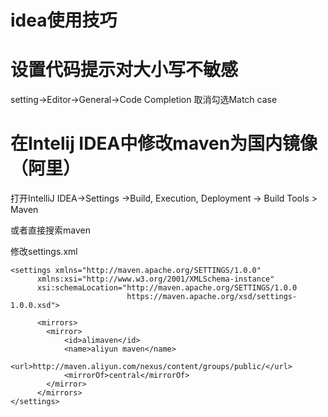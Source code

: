 # idea使用技巧

# 设置代码提示对大小写不敏感

setting->Editor->General->Code Completion
取消勾选Match case

# 在Intelij IDEA中修改maven为国内镜像（阿里）

打开IntelliJ IDEA->Settings ->Build, Execution, Deployment -> Build Tools > Maven

或者直接搜索maven

修改settings.xml

```
<settings xmlns="http://maven.apache.org/SETTINGS/1.0.0"
      xmlns:xsi="http://www.w3.org/2001/XMLSchema-instance"
      xsi:schemaLocation="http://maven.apache.org/SETTINGS/1.0.0
                          https://maven.apache.org/xsd/settings-1.0.0.xsd">

      <mirrors>
        <mirror>  
            <id>alimaven</id>  
            <name>aliyun maven</name>  
            <url>http://maven.aliyun.com/nexus/content/groups/public/</url>  
            <mirrorOf>central</mirrorOf>          
        </mirror>  
      </mirrors>
</settings>
```

